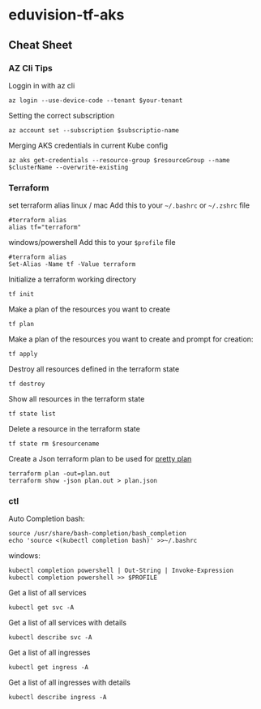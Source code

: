 # eduvision-tf-aks

## Cheat Sheet

### AZ Cli Tips

Loggin in with az cli

```
az login --use-device-code --tenant $your-tenant
```

Setting the correct subscription
```
az account set --subscription $subscriptio-name
```

Merging AKS credentials in current Kube config
```
az aks get-credentials --resource-group $resourceGroup --name $clusterName --overwrite-existing
```

### Terraform

set terraform alias
linux / mac
Add this to your `~/.bashrc` or `~/.zshrc` file
```
#terraform alias
alias tf="terraform"
```
windows/powershell
Add this to your `$profile` file
```
#terraform alias
Set-Alias -Name tf -Value terraform
```

Initialize a terraform working directory
```
tf init
```
Make a plan of the resources you want to create
```
tf plan
```
Make a plan of the resources you want to create and prompt for creation:
```
tf apply
```

Destroy all resources defined in the terraform state
```
tf destroy
```

Show all resources in the terraform state
```
tf state list
```

Delete a resource in the terraform state
```
tf state rm $resourcename
```

Create a Json terraform plan to be used for [pretty plan](https://cloudandthings.github.io/terraform-pretty-plan/)
```
terraform plan -out=plan.out
terraform show -json plan.out > plan.json
```

### ctl

Auto Completion
bash:
```
source /usr/share/bash-completion/bash_completion
echo 'source <(kubectl completion bash)' >>~/.bashrc
```

windows:
```
kubectl completion powershell | Out-String | Invoke-Expression
kubectl completion powershell >> $PROFILE
```
Get a list of all services
```
kubectl get svc -A
```
Get a list of all services with details
```
kubectl describe svc -A
```

Get a list of all ingresses
```
kubectl get ingress -A
```
Get a list of all ingresses with details
```
kubectl describe ingress -A
```